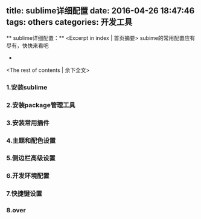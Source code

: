 title: sublime详细配置
date: 2016-04-26 18:47:46
tags: others
categories: 开发工具
---
** sublime详细配置：** <Excerpt in index | 首页摘要>
	subime的常用配置应有尽有，快快来看吧
+ <!-- more -->
<The rest of contents | 余下全文>

### 1.安装sublime

### 2.安装package管理工具

### 3.安装常用插件

### 4.主题和配色设置

### 5.侧边栏高级设置

### 6.开发环境配置

### 7.快捷键设置

### 8.over
